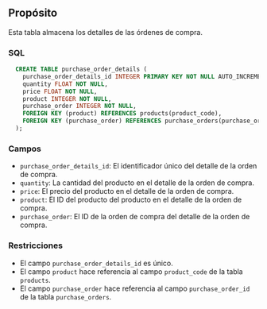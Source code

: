 ## Propósito

Esta tabla almacena los detalles de las órdenes de compra.

### SQL

```sql
  CREATE TABLE purchase_order_details (
    purchase_order_details_id INTEGER PRIMARY KEY NOT NULL AUTO_INCREMENT,
    quantity FLOAT NOT NULL,
    price FLOAT NOT NULL,
    product INTEGER NOT NULL,
    purchase_order INTEGER NOT NULL,
    FOREIGN KEY (product) REFERENCES products(product_code),
    FOREIGN KEY (purchase_order) REFERENCES purchase_orders(purchase_order_id)
  );
```

### Campos

* `purchase_order_details_id`: El identificador único del detalle de la orden de compra.
* `quantity`: La cantidad del producto en el detalle de la orden de compra.
* `price`: El precio del producto en el detalle de la orden de compra.
* `product`: El ID del producto del producto en el detalle de la orden de compra.
* `purchase_order`: El ID de la orden de compra del detalle de la orden de compra.

### Restricciones

* El campo `purchase_order_details_id` es único.
* El campo `product` hace referencia al campo `product_code` de la tabla `products`.
* El campo `purchase_order` hace referencia al campo `purchase_order_id` de la tabla `purchase_orders`.
